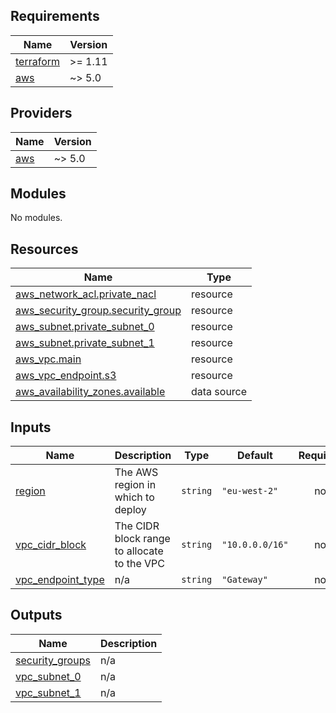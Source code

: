 <!-- BEGIN_TF_DOCS -->
## Requirements

| Name | Version |
|------|---------|
| <a name="requirement_terraform"></a> [terraform](#requirement\_terraform) | >= 1.11 |
| <a name="requirement_aws"></a> [aws](#requirement\_aws) | ~> 5.0 |

## Providers

| Name | Version |
|------|---------|
| <a name="provider_aws"></a> [aws](#provider\_aws) | ~> 5.0 |

## Modules

No modules.

## Resources

| Name | Type |
|------|------|
| [aws_network_acl.private_nacl](https://registry.terraform.io/providers/hashicorp/aws/latest/docs/resources/network_acl) | resource |
| [aws_security_group.security_group](https://registry.terraform.io/providers/hashicorp/aws/latest/docs/resources/security_group) | resource |
| [aws_subnet.private_subnet_0](https://registry.terraform.io/providers/hashicorp/aws/latest/docs/resources/subnet) | resource |
| [aws_subnet.private_subnet_1](https://registry.terraform.io/providers/hashicorp/aws/latest/docs/resources/subnet) | resource |
| [aws_vpc.main](https://registry.terraform.io/providers/hashicorp/aws/latest/docs/resources/vpc) | resource |
| [aws_vpc_endpoint.s3](https://registry.terraform.io/providers/hashicorp/aws/latest/docs/resources/vpc_endpoint) | resource |
| [aws_availability_zones.available](https://registry.terraform.io/providers/hashicorp/aws/latest/docs/data-sources/availability_zones) | data source |

## Inputs

| Name | Description | Type | Default | Required |
|------|-------------|------|---------|:--------:|
| <a name="input_region"></a> [region](#input\_region) | The AWS region in which to deploy | `string` | `"eu-west-2"` | no |
| <a name="input_vpc_cidr_block"></a> [vpc\_cidr\_block](#input\_vpc\_cidr\_block) | The CIDR block range to allocate to the VPC | `string` | `"10.0.0.0/16"` | no |
| <a name="input_vpc_endpoint_type"></a> [vpc\_endpoint\_type](#input\_vpc\_endpoint\_type) | n/a | `string` | `"Gateway"` | no |

## Outputs

| Name | Description |
|------|-------------|
| <a name="output_security_groups"></a> [security\_groups](#output\_security\_groups) | n/a |
| <a name="output_vpc_subnet_0"></a> [vpc\_subnet\_0](#output\_vpc\_subnet\_0) | n/a |
| <a name="output_vpc_subnet_1"></a> [vpc\_subnet\_1](#output\_vpc\_subnet\_1) | n/a |
<!-- END_TF_DOCS -->